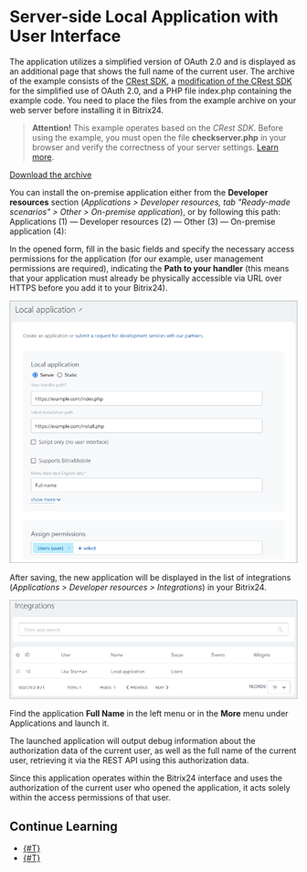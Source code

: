 # Server-side Local Application with User Interface

The application utilizes a simplified version of OAuth 2.0 and is displayed as an additional page that shows the full name of the current user. The archive of the example consists of the [CRest SDK](https://github.com/bitrix-tools/crest/), a [modification of the CRest SDK](../api-reference/crest-php-sdk/using-in-users-context.md) for the simplified use of OAuth 2.0, and a PHP file index.php containing the example code. You need to place the files from the example archive on your web server before installing it in Bitrix24.

> **Attention!** This example operates based on the *CRest SDK*. Before using the example, you must open the file **checkserver.php** in your browser and verify the correctness of your server settings. [Learn more](../first-steps/how-to-use-examples.md).

[Download the archive](https://helpdesk.bitrix24.com/examples/local-server-ui-index.zip)

You can install the on-premise application either from the **Developer resources** section (*Applications > Developer resources, tab "Ready-made scenarios" > Other > On-premise application*), or by following this path: Applications (1) — Developer resources (2) — Other (3) — On-premise application (4):



In the opened form, fill in the basic fields and specify the necessary access permissions for the application (for our example, user management permissions are required), indicating the **Path to your handler** (this means that your application must already be physically accessible via URL over HTTPS before you add it to your Bitrix24).

![Application addition form](./_images/server-ui-local-form_1-new.png)

After saving, the new application will be displayed in the list of integrations (*Applications > Developer resources > Integrations*) in your Bitrix24.

![List of integrations](./_images/server-ui-local-added_new.png)

Find the application **Full Name** in the left menu or in the **More** menu under Applications and launch it.

The launched application will output debug information about the authorization data of the current user, as well as the full name of the current user, retrieving it via the REST API using this authorization data.


Since this application operates within the Bitrix24 interface and uses the authorization of the current user who opened the application, it acts solely within the access permissions of that user.

## Continue Learning

- [{#T}](static-local-app.md)
- [{#T}](serverside-local-app-with-no-ui.md)